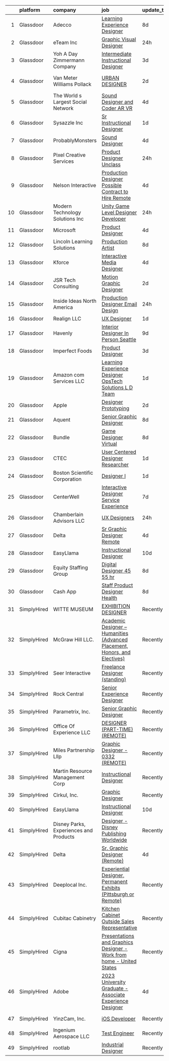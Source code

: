 

|    | platform    | company                                | job                                                                                                                                                                                                                                                                                                                                                                                                                                                                                                                                                                                                                                                                                                                                                                                                                                                                                                                                                                                                                                                                                                                                                                                                                                                                                     | update_time   | location           |
|---:|:------------|:---------------------------------------|:----------------------------------------------------------------------------------------------------------------------------------------------------------------------------------------------------------------------------------------------------------------------------------------------------------------------------------------------------------------------------------------------------------------------------------------------------------------------------------------------------------------------------------------------------------------------------------------------------------------------------------------------------------------------------------------------------------------------------------------------------------------------------------------------------------------------------------------------------------------------------------------------------------------------------------------------------------------------------------------------------------------------------------------------------------------------------------------------------------------------------------------------------------------------------------------------------------------------------------------------------------------------------------------|:--------------|:-------------------|
|  1 | Glassdoor   | Adecco                                 | [Learning Experience Designer](https://www.glassdoor.com/partner/jobListing.htm?pos=108&ao=1110586&s=58&guid=00000182de0f27b7bdd8b77e5a28f6dd&src=GD_JOB_AD&t=SR&vt=w&ea=1&cs=1_2a2b2637&cb=1661582911782&jobListingId=1008079111025&cpc=3BA4CE39D5B5DEF5&jrtk=3-0-1gbf0u9ut2hs4001-1gbf0u9vbg4d9801-d5f68bde9fbc040b--6NYlbfkN0CsARmfH1XNQTa22oGIIJ18FtyAjbQsgfeQZpddTLaeHhygH4euGCkj3BcQzwrXkBaXk-ST3fWbgnWAvtk70gTD1N8food62fA9s5b6fL_in_z5f5RqcsRZbrIYOHoWpYb-xLQvAuW67ypmgdZKbLO8FGB6ZtsdOoPIjwnkN5YXJHuYgGR8yn3t8k-5vOSlwQ7kNYiOjJIL-G48HCR-F2T2Ns9nv-Q7CCVPpsOa3CyP4c3ckSLJny88ML5auvIod5UYnOMzxmg_--RUCUlDIRaPCeH5OhVutL_iISoJDWITAqNJGy70iU03dd53K1QUlD6m8VzrAfk3KO3OsMzmrWLof-5VEAgJfl0Q6GUp3r2Kd1kaSyCzIj4v99G310TbsAWKn48hdjLsm_NkUibgnVrfzevsfJ5iN7VlaB252Kw0EbJa3P6OVkry5KrVA0ECTHIlj86XabYz9gtE5ugbW438mOp1WxhbVXNye4ijc-iLE_EOJ8Mpp_jMKdxxo5JIBTVP_ybZ1qwueSiuTzku5HEZjkK_fVaSSvkmqn1yjWkDB6qZ5JvAKRswtVDL3n8REh3HB40Xu-WrDtjEKn0y3k_Yf-DJuXCFPj4VeDe4z3aImAKBOnCFu79rvIXZug_7XStR36JbxB9DrOBQ0RGKNF3vdX-Y3XFgcCJS3WHpq8IMiOR0X22tIcqs8pb6WYrWeSunK8zG_HjdGV-sACbqEagd7w1iPiTHaK80W1hpBCp1KfbVJmFzIzbVTabV5BwvWH8HyI3Pkd6CHdExDYccczkiYxqdNmJ7EKpFJ9dvEZktUve2x6eIVcIfSTjgJcwgjo9gFUQpwTmPtjY9b-ZmU0sAk8v1ySDi25eflmscyfPYieTxVA3loTz0Y1lPog5mceDRUNVLZZ07v9a9uTKAFy0q) | 8d            | Santa Clara, CA    |
|  2 | Glassdoor   | eTeam Inc                              | [Graphic  Visual Designer](https://www.glassdoor.com/partner/jobListing.htm?pos=121&ao=1136043&s=58&guid=00000182de0f27b7bdd8b77e5a28f6dd&src=GD_JOB_AD&t=SR&vt=w&cs=1_2719f4ed&cb=1661582911782&jobListingId=1008096995628&jrtk=3-0-1gbf0u9ut2hs4001-1gbf0u9vbg4d9801-1d431c56111115a0-)                                                                                                                                                                                                                                                                                                                                                                                                                                                                                                                                                                                                                                                                                                                                                                                                                                                                                                                                                                                               | 24h           | San Diego, CA      |
|  3 | Glassdoor   | Yoh  A Day   Zimmermann Company        | [Intermediate Instructional Designer](https://www.glassdoor.com/partner/jobListing.htm?pos=110&ao=1110586&s=58&guid=00000182de0f27b7bdd8b77e5a28f6dd&src=GD_JOB_AD&t=SR&vt=w&ea=1&cs=1_2950c960&cb=1661582911782&jobListingId=1008089306454&jrtk=3-0-1gbf0u9ut2hs4001-1gbf0u9vbg4d9801-49a1ecedb458239c--6NYlbfkN0Ae6Qmv8rNb3d5rEsMPL_plhvilYeiJERi7JqghURwQ9bq2mHgMGRGP2iYP1nqVQ_DjwhKmeaAScAxOc_wjbrMgl9DgJtonunbfO9dWGyOkvQAG0EueF3ixR5a79NDBO1nXlAvaBstSSeRWcs9VEzNOJUpzM5-4iukjxX-3e54LJPidY7MZFxZekubTmxnVLmgH0Ve2_dOW4ZJwvptkvRKeLzRX0gK41rOqit3qkjF2ahRPtOLS6Q7h-7QhIWilCHYXRgg8ZDeM_7ed5aEjW94NLGo8A2Gu2FD0vIHkLGUBJHP_9LNe1ke-V-Xq-5sVLHSJX_Q1dLP6bgcvpEN_q2ZOlmCjKFLuSX-7HPs2aDDhPdPwJPoivS0uIZtQJFGAERJyYkXFO9VSLNuxDfFdDylyNsHP3wiZcxhw9oT86s51zLWkv_Y2jpCq_2EPq6fUI3O4-IyrRH_HC8dmJUSuhqM3FDK4zAwpSC8%3D)                                                                                                                                                                                                                                                                                                                                                                                                                                                                 | 3d            | Santa Clara, CA    |
|  4 | Glassdoor   | Van Meter Williams Pollack             | [URBAN DESIGNER](https://www.glassdoor.com/partner/jobListing.htm?pos=117&ao=1136043&s=58&guid=00000182de0f27b7bdd8b77e5a28f6dd&src=GD_JOB_AD&t=SR&vt=w&cs=1_4891d401&cb=1661582911782&jobListingId=1008091548212&jrtk=3-0-1gbf0u9ut2hs4001-1gbf0u9vbg4d9801-d208f79452aca3f2-)                                                                                                                                                                                                                                                                                                                                                                                                                                                                                                                                                                                                                                                                                                                                                                                                                                                                                                                                                                                                         | 2d            | San Francisco, CA  |
|  5 | Glassdoor   | The World s Largest Social Network     | [Sound Designer and Coder  AR VR ](https://www.glassdoor.com/partner/jobListing.htm?pos=106&ao=1110586&s=58&guid=00000182de0f27b7bdd8b77e5a28f6dd&src=GD_JOB_AD&t=SR&vt=w&ea=1&cs=1_6a90dd12&cb=1661582911782&jobListingId=1008087486927&cpc=FA84DF7EA1EC2398&jrtk=3-0-1gbf0u9ut2hs4001-1gbf0u9vbg4d9801-7eb65d78236cda7e--6NYlbfkN0DSgjPPcnEdvoK3uuxfISLALE6pB1FR7YSHOr_tSg5_QGIhoz_2VqUepdcKLBLI_zTPWhRV4lIOyrDiIdmhFkdEBtKc51S_aAkZBXaVqBQtbqkOlmt-tpVTaoYV4ILXGGbXhLKysHzcwdG19go0mqiEVFk3_Wnnz69QGjXHP24av5LoqEocnTvhLlWK7F5hsgwbHauZATNumprwf9g8pqoX24YLrm6ejHDeXd8P3izHp729kQXYC7HYtd1RJu0njCv-B9jGf3Dvpp63UDg0pEoX9QbOrDAgjSVnv6LLAAYFHYgWZkgWmiDAAtTiczQ7qvnlVVSDSwc9v9S_QOigyl_1y244KWPYeLBSIFbhMEpxXBD1DJmRXKZrExC6nJ2ClxaRHVHmmQBcwDvJjM-ce_dwucYwmPv50MXvakq_L_zTKrB82Is8ydjI3KWeOHuLdEGpktO7mUJ8JMJK65yJ2CVKd1DnSSoX9oq4Ct9E8fVupMZHB7dtQ0T0c0iOSC1aIBAK_zyyJpx09B5jkyuOHoTBwqm0G0uCq5eV9FOUn5WHgvkfNQEqkuwBrEXm1yXWWYMGnnA6k7YhHbnQfnBUqnFu)                                                                                                                                                                                                                                                                                                                             | 4d            | Baltimore, MD      |
|  6 | Glassdoor   | Sysazzle Inc                           | [Sr  Instructional Designer](https://www.glassdoor.com/partner/jobListing.htm?pos=109&ao=1110586&s=58&guid=00000182de0f27b7bdd8b77e5a28f6dd&src=GD_JOB_AD&t=SR&vt=w&ea=1&cs=1_1fc5a3bd&cb=1661582911782&jobListingId=1008094371868&cpc=2CAED5C921A5F994&jrtk=3-0-1gbf0u9ut2hs4001-1gbf0u9vbg4d9801-d1e30eb564645d32--6NYlbfkN0BHmuOUQiGxZlIboXRCrnOB1bk0QkSGbGX7yxzhgRysNhglpeekY3X1wDa7BzirfJIE-XZI96pT4vsCDo_PwVhCrQa8H_dn6HuGc3dI6Au5lFOBOQnw88rRufmRln1Uzxma7VZhtrwMd6uMTKFJi1s8KhsbQhyj9AFtzXfcqHMAkMfzRW14V10xerNyCpWVtNxeHBgUku21RJ0u557m9vG6rYLwmchQmZumLw0P94pu5VcZRml4j19x7LFp94PHeILGA9fjMvQhFrr22dAGNbT02AH6UE9uneMweEo9n8lnAOoPdIOxTkFNGv23hagT7deKeSuRIFiGsXI-XNHlIEcIwSk0hm-ccAzY2j5mtWgewijkTSbqAevn03jVz8BGoYZeTjWsi-Q7Q6b0dSAguHLUXGfq1oBbKApmig5Bp6k_1aPeeaceILQdFScsB9p6S38QgfoZKc4HCQICD7iyTQMege01pl-Zq1jIuX6Gxiyfv8ELONJ2iM0Lkh8dkiRiE2c%3D)                                                                                                                                                                                                                                                                                                                                                                                                                     | 1d            | Remote             |
|  7 | Glassdoor   | ProbablyMonsters                       | [Sound Designer](https://www.glassdoor.com/partner/jobListing.htm?pos=116&ao=1136043&s=58&guid=00000182de0f27b7bdd8b77e5a28f6dd&src=GD_JOB_AD&t=SR&vt=w&cs=1_9a03af52&cb=1661582911782&jobListingId=1008086835423&jrtk=3-0-1gbf0u9ut2hs4001-1gbf0u9vbg4d9801-d1598d003ed4c85b-)                                                                                                                                                                                                                                                                                                                                                                                                                                                                                                                                                                                                                                                                                                                                                                                                                                                                                                                                                                                                         | 4d            | Bellevue, WA       |
|  8 | Glassdoor   | Pixel Creative Services                | [Product Designer   Unclass](https://www.glassdoor.com/partner/jobListing.htm?pos=126&ao=1136043&s=58&guid=00000182de0f27b7bdd8b77e5a28f6dd&src=GD_JOB_AD&t=SR&vt=w&ea=1&cs=1_d2fa61e7&cb=1661582911783&jobListingId=1008097851680&jrtk=3-0-1gbf0u9ut2hs4001-1gbf0u9vbg4d9801-4b42b7e7acbe13e5-)                                                                                                                                                                                                                                                                                                                                                                                                                                                                                                                                                                                                                                                                                                                                                                                                                                                                                                                                                                                        | 24h           | Remote             |
|  9 | Glassdoor   | Nelson Interactive                     | [Production Designer Possible Contract to Hire Remote](https://www.glassdoor.com/partner/jobListing.htm?pos=118&ao=1136043&s=58&guid=00000182de0f27b7bdd8b77e5a28f6dd&src=GD_JOB_AD&t=SR&vt=w&cs=1_ee0d4b31&cb=1661582911782&jobListingId=1008086144730&jrtk=3-0-1gbf0u9ut2hs4001-1gbf0u9vbg4d9801-408aa5cf465c377d-)                                                                                                                                                                                                                                                                                                                                                                                                                                                                                                                                                                                                                                                                                                                                                                                                                                                                                                                                                                   | 4d            | Remote             |
| 10 | Glassdoor   | Modern Technology Solutions  Inc       | [Unity Game Level Designer  Developer](https://www.glassdoor.com/partner/jobListing.htm?pos=101&ao=1110586&s=58&guid=00000182de0f27b7bdd8b77e5a28f6dd&src=GD_JOB_AD&t=SR&vt=w&cs=1_45d9cc32&cb=1661582911780&jobListingId=1008096394708&cpc=9A35C3CDC9AD954F&jrtk=3-0-1gbf0u9ut2hs4001-1gbf0u9vbg4d9801-8663ab33f28013ce--6NYlbfkN0C26OT7h5zXl7z1yVTYwN1d43osiYS9hmGqw_eY7i5KFzRWaSyxghJjTLzNEsEWeJhbfdP5IgCLf_6XOYr5ayiMPPmKA0qlmbPqS2JZj47kCsTVTYreQdg0_S8Nn4XjQXJOYA8MvzS1HSw5wMB4wuXOAzLR0c3MB2XsCjcNdS0go-VejOQR90XMTifuG59pc-gFs0zLcBR3Rid3cN4saMTJyGwoTUX0OReSQedYBIqVzhwnHkDkJYx6OQ2uTXE9eV3rgSensHO8ddIt-OyaeQH0flx8u_xwW19p0kyKL5eQ9AvA_cfoLSW58OpmUJgOgp5O9Fht6kULXfSIb7-c2gPWsLjs3vj_nAvtgE_ttCajPWEt5s9HiK8E8Hz-nYBFviFzFgRzrnig-lG0HsEfhXz3dZiz_4JsTnRX78rmNAxGXQQ9maoiPrcjzcLKK6TlA4A%3D)                                                                                                                                                                                                                                                                                                                                                                                                                                                                                | 24h           | Alexandria, VA     |
| 11 | Glassdoor   | Microsoft                              | [Product Designer](https://www.glassdoor.com/partner/jobListing.htm?pos=122&ao=1136043&s=58&guid=00000182de0f27b7bdd8b77e5a28f6dd&src=GD_JOB_AD&t=SR&vt=w&cs=1_f997bcba&cb=1661582911782&jobListingId=1008087458462&jrtk=3-0-1gbf0u9ut2hs4001-1gbf0u9vbg4d9801-71668ed0ab6afa13-)                                                                                                                                                                                                                                                                                                                                                                                                                                                                                                                                                                                                                                                                                                                                                                                                                                                                                                                                                                                                       | 4d            | Redmond, WA        |
| 12 | Glassdoor   | Lincoln Learning Solutions             | [Production Artist](https://www.glassdoor.com/partner/jobListing.htm?pos=130&ao=1136043&s=58&guid=00000182de0f27b7bdd8b77e5a28f6dd&src=GD_JOB_AD&t=SR&vt=w&ea=1&cs=1_2616ac5c&cb=1661582911783&jobListingId=1008078367149&jrtk=3-0-1gbf0u9ut2hs4001-1gbf0u9vbg4d9801-9a952a8317486d62-)                                                                                                                                                                                                                                                                                                                                                                                                                                                                                                                                                                                                                                                                                                                                                                                                                                                                                                                                                                                                 | 8d            | Remote             |
| 13 | Glassdoor   | Kforce                                 | [Interactive Media Designer](https://www.glassdoor.com/partner/jobListing.htm?pos=105&ao=1110586&s=58&guid=00000182de0f27b7bdd8b77e5a28f6dd&src=GD_JOB_AD&t=SR&vt=w&cs=1_094d27b7&cb=1661582911781&jobListingId=1008086230590&cpc=8795CF9063CD573D&jrtk=3-0-1gbf0u9ut2hs4001-1gbf0u9vbg4d9801-8130fe3d79caee81--6NYlbfkN0C5IatSLh_Ak1q39eQQoPIxD737RW9NeiYGvIRXkrLjEBkC4LI6KweFWWPiS1PvvlxCUhmgIK2E3O6bnqA5vqB-IervBkUs9-hCvj3jnViGJKIkvcrONJtsS6ACBMWmHkIzaAp4W-A08pBl97f_Z9ysABZrXGeP9gygQLFj6NytqU08GL5sxVAmY3m4pNo_5Va5j3cZfIXHsl3sj6ns1xf8lNTnJy8aVB3bScXnfqIwZuewaKs1JE1TkzTwNKwL0hLYyB7ekkn2XVsScvxSh9IdFMnDnSu8wq6mtzy09bT-EqPM51_SzEZaJWWFj5-tw0mZp6EY6sun1QIf1KTC5nWuGE-QSJx8q4A2d6vXuXSXLMVx18MsslL-7yAcE0-ZB4EobgwbN94vdOhQYAu78HXSBTi5ynUXEU11yaAsnSsfT9_UbwPYXRttIubMfMV7VNLlL2zCdBep4NTm7TXHBKbUfN92WqsjaX3oFVih2B5hjMvY6MsFUG7boBqvyGCRvta4d_UpIqWdDrNo9fgE7PQUOvNdy7Y6JlG56KQ0HNrspOrU8ambgWvVluLVIE4Z5stZvGaM1Pj24DGqfEg3g6uuCNxN7RCAgXg%3D)                                                                                                                                                                                                                                                                                                                          | 4d            | Bethesda, MD       |
| 14 | Glassdoor   | JSR Tech Consulting                    | [Motion Graphic Designer](https://www.glassdoor.com/partner/jobListing.htm?pos=129&ao=1136043&s=58&guid=00000182de0f27b7bdd8b77e5a28f6dd&src=GD_JOB_AD&t=SR&vt=w&cs=1_c211b5c1&cb=1661582911783&jobListingId=1008091322452&jrtk=3-0-1gbf0u9ut2hs4001-1gbf0u9vbg4d9801-b3a54ccbdf2d5676-)                                                                                                                                                                                                                                                                                                                                                                                                                                                                                                                                                                                                                                                                                                                                                                                                                                                                                                                                                                                                | 2d            | Newark, NJ         |
| 15 | Glassdoor   | Inside Ideas  North America            | [Production Designer  Email Design](https://www.glassdoor.com/partner/jobListing.htm?pos=128&ao=1136043&s=58&guid=00000182de0f27b7bdd8b77e5a28f6dd&src=GD_JOB_AD&t=SR&vt=w&ea=1&cs=1_5b8874a6&cb=1661582911783&jobListingId=1008097407168&jrtk=3-0-1gbf0u9ut2hs4001-1gbf0u9vbg4d9801-2bf0d8c7fa02f5d5-)                                                                                                                                                                                                                                                                                                                                                                                                                                                                                                                                                                                                                                                                                                                                                                                                                                                                                                                                                                                 | 24h           | Wilmington, DE     |
| 16 | Glassdoor   | Realign LLC                            | [UX Designer](https://www.glassdoor.com/partner/jobListing.htm?pos=125&ao=1136043&s=58&guid=00000182de0f27b7bdd8b77e5a28f6dd&src=GD_JOB_AD&t=SR&vt=w&cs=1_23147ec9&cb=1661582911783&jobListingId=1008094731090&jrtk=3-0-1gbf0u9ut2hs4001-1gbf0u9vbg4d9801-7a43d99f7234bfdc-)                                                                                                                                                                                                                                                                                                                                                                                                                                                                                                                                                                                                                                                                                                                                                                                                                                                                                                                                                                                                            | 1d            | Pennsylvania       |
| 17 | Glassdoor   | Havenly                                | [Interior Designer  In Person  Seattle ](https://www.glassdoor.com/partner/jobListing.htm?pos=119&ao=1136043&s=58&guid=00000182de0f27b7bdd8b77e5a28f6dd&src=GD_JOB_AD&t=SR&vt=w&cs=1_d9e5ab8d&cb=1661582911782&jobListingId=1008076627710&jrtk=3-0-1gbf0u9ut2hs4001-1gbf0u9vbg4d9801-9a46e92fbd61b3d1-)                                                                                                                                                                                                                                                                                                                                                                                                                                                                                                                                                                                                                                                                                                                                                                                                                                                                                                                                                                                 | 9d            | Seattle, WA        |
| 18 | Glassdoor   | Imperfect Foods                        | [Product Designer](https://www.glassdoor.com/partner/jobListing.htm?pos=123&ao=1136043&s=58&guid=00000182de0f27b7bdd8b77e5a28f6dd&src=GD_JOB_AD&t=SR&vt=w&ea=1&cs=1_7f8533e0&cb=1661582911782&jobListingId=1008089378617&jrtk=3-0-1gbf0u9ut2hs4001-1gbf0u9vbg4d9801-e65d60b07e76e12b-)                                                                                                                                                                                                                                                                                                                                                                                                                                                                                                                                                                                                                                                                                                                                                                                                                                                                                                                                                                                                  | 3d            | Remote             |
| 19 | Glassdoor   | Amazon com Services LLC                | [Learning Experience Designer  OpsTech Solutions L D Team](https://www.glassdoor.com/partner/jobListing.htm?pos=124&ao=1136043&s=58&guid=00000182de0f27b7bdd8b77e5a28f6dd&src=GD_JOB_AD&t=SR&vt=w&cs=1_36fbce58&cb=1661582911782&jobListingId=1008094520184&jrtk=3-0-1gbf0u9ut2hs4001-1gbf0u9vbg4d9801-c33eda127de0e659-)                                                                                                                                                                                                                                                                                                                                                                                                                                                                                                                                                                                                                                                                                                                                                                                                                                                                                                                                                               | 1d            | Austin, TX         |
| 20 | Glassdoor   | Apple                                  | [Designer  Prototyping](https://www.glassdoor.com/partner/jobListing.htm?pos=113&ao=1136043&s=58&guid=00000182de0f27b7bdd8b77e5a28f6dd&src=GD_JOB_AD&t=SR&vt=w&cs=1_e17351cf&cb=1661582911782&jobListingId=1008090605843&jrtk=3-0-1gbf0u9ut2hs4001-1gbf0u9vbg4d9801-cdf48e1ceac1013f-)                                                                                                                                                                                                                                                                                                                                                                                                                                                                                                                                                                                                                                                                                                                                                                                                                                                                                                                                                                                                  | 2d            | Cupertino, CA      |
| 21 | Glassdoor   | Aquent                                 | [Senior Graphic Designer](https://www.glassdoor.com/partner/jobListing.htm?pos=107&ao=1110586&s=58&guid=00000182de0f27b7bdd8b77e5a28f6dd&src=GD_JOB_AD&t=SR&vt=w&cs=1_0c262842&cb=1661582911782&jobListingId=1008079523530&cpc=AC285F3A3ECA6BB0&jrtk=3-0-1gbf0u9ut2hs4001-1gbf0u9vbg4d9801-08883b88a8db71b3--6NYlbfkN0DMrcEu7yrtATojKJA7cEzGQ3FdRGWLh0CZQInL4ECGI9gD0Wolx9R2v-Aex0-GK06A2fMJB6yTHxzk6oxxKY-DZBHMYGbnspwqQX60Xej05qq8TCr2PeJ6NLd-X2UfUXg_IvWTX_LcDISePaBgPm4PMhJQjQQLUuk-w9p0dh06yJGvyLj78_xmWA7uQXrl72TopeKc_imXK9FJKbrFgO2GRREndJuGIWS9TpiKGmtvSEq3GYIEiLp82dzLr9DRZ5WptXZuCmK3LXNr58Cy7kWsgSpMXwt78flCVGb0BKj2nuOG2lBQmoIq7AeDkhmsf9aCdyOdSMoFAeJoJiFLsVKZnYYzpiunX5f_VKdBOxOgyTKuofA2wA15dtT6lt8k4SMwsOLJoT0qPwoiJxeoPK78HY4r6X_lKfcsGJIK6g76OdjdxgZChsZxqAU1WCCsyhSBjYpXhf4_LA%3D%3D)                                                                                                                                                                                                                                                                                                                                                                                                                                                                               | 8d            | Atlanta, GA        |
| 22 | Glassdoor   | Bundle                                 | [Game Designer  Virtual ](https://www.glassdoor.com/partner/jobListing.htm?pos=111&ao=1136043&s=58&guid=00000182de0f27b7bdd8b77e5a28f6dd&src=GD_JOB_AD&t=SR&vt=w&ea=1&cs=1_d5331fc4&cb=1661582911782&jobListingId=1008079560672&jrtk=3-0-1gbf0u9ut2hs4001-1gbf0u9vbg4d9801-750ea4ec84bd0b34-)                                                                                                                                                                                                                                                                                                                                                                                                                                                                                                                                                                                                                                                                                                                                                                                                                                                                                                                                                                                           | 8d            | Remote             |
| 23 | Glassdoor   | CTEC                                   | [User Centered Designer Researcher](https://www.glassdoor.com/partner/jobListing.htm?pos=120&ao=1136043&s=58&guid=00000182de0f27b7bdd8b77e5a28f6dd&src=GD_JOB_AD&t=SR&vt=w&ea=1&cs=1_34d20acf&cb=1661582911782&jobListingId=1008093723041&jrtk=3-0-1gbf0u9ut2hs4001-1gbf0u9vbg4d9801-c2dd1514fa92a742-)                                                                                                                                                                                                                                                                                                                                                                                                                                                                                                                                                                                                                                                                                                                                                                                                                                                                                                                                                                                 | 1d            | Remote             |
| 24 | Glassdoor   | Boston Scientific Corporation          | [Designer I](https://www.glassdoor.com/partner/jobListing.htm?pos=115&ao=1136043&s=58&guid=00000182de0f27b7bdd8b77e5a28f6dd&src=GD_JOB_AD&t=SR&vt=w&cs=1_1da51843&cb=1661582911782&jobListingId=1008093711980&jrtk=3-0-1gbf0u9ut2hs4001-1gbf0u9vbg4d9801-bea0792f6f43c074-)                                                                                                                                                                                                                                                                                                                                                                                                                                                                                                                                                                                                                                                                                                                                                                                                                                                                                                                                                                                                             | 1d            | Arden Hills, MN    |
| 25 | Glassdoor   | CenterWell                             | [Interactive Designer   Service Experience](https://www.glassdoor.com/partner/jobListing.htm?pos=102&ao=1110586&s=58&guid=00000182de0f27b7bdd8b77e5a28f6dd&src=GD_JOB_AD&t=SR&vt=w&ea=1&cs=1_469690ea&cb=1661582911781&jobListingId=1008081190901&cpc=654405A9B1E0A9F5&jrtk=3-0-1gbf0u9ut2hs4001-1gbf0u9vbg4d9801-fa688f5563f3ec7d--6NYlbfkN0DTpne61UmFZM4rphN6Z_dPa1xbTMy_srCLEByaiB2DVWPvhNqLiK4BpF4Wo-txkRdFQ2IcuS-KnaNmAbE6u3-gF_srwmiJmWTvMKRUExTO9RM6qPMc1_D-4i-XzK1t988u6kWSCbmcG9_SJgn8UOJtWurW9qz4FUTAnlo-tmK9STFjnR8thZqSglm7zOTsnCl3rEpi1e03DmugtGsry4IwnqvaRfhcDZD3vJx9H9992gV3u_KPzoh-SDaVMM9v8WptdIUFlA-xuQNuTgUrvmQSeVruc15SzKqXm4JVJwmwBUp2luJDTAOvComk9_4IS7sU6ayk2BB5vQaCAB0d63sXs2Nd6lL2NgoGAekDfmKVyFfsDSa-434phuP25IZM2ThbHa9hlnSFla7BztMWkHboI9tM0XFBMyF0pRHMHuhSy2FB4ohNZDff7zFcpY5aoGlfBykf1dUQNrXKyqUjkCIyUoMtGNDmh_JzMysCODPJSGhvsADxmQDrCEL9LD8xWjXvGRsT0zCIR9hq9exedGPbpWFVFSjbHVp4PN0zMIeKBrKNO49WjnTR)                                                                                                                                                                                                                                                                                                                                                    | 7d            | Remote             |
| 26 | Glassdoor   | Chamberlain Advisors LLC               | [UX Designers](https://www.glassdoor.com/partner/jobListing.htm?pos=104&ao=1110586&s=58&guid=00000182de0f27b7bdd8b77e5a28f6dd&src=GD_JOB_AD&t=SR&vt=w&ea=1&cs=1_543cd32b&cb=1661582911782&jobListingId=1008096884075&cpc=FAE5E775D180B2FB&jrtk=3-0-1gbf0u9ut2hs4001-1gbf0u9vbg4d9801-b9985578ba1a3960--6NYlbfkN0BQTv-RBlFqOUTGJDM9bmyVsbFrrtwBOBspE1hX8D6Q4-fdJwmOdTuHVG0bFerBQ6uI9ZgQ18cE7A8NPj8qbN43-o9_0Yza44VUe5jzHyi-qFS_wnjlcU5Zppw4CB2rHqFHaEFfXPtI0scp2SHPTlq4SLlR-tGmkfD4WGvhYu_BI58x-fQ2D6ALuPIfcM-YYYnFiGKmhMNPrs6X0mosISK7c4wc1ueqpoyxNLI0loLJwNwliujD96HVEh8Qex1J3rpiJx7xbD3FVNtJ3oivwehCpBgso5RcKB1VKnRFE-iUqhCwwiM7JTPBASwTkdlccza_NUKwjEaJz9fFNYEfGF8ovcRjXBNnuz1nl8E8CHE8LvjJtWv5uwBXyhe9AhvhzCwwhLi0uMhClaQ8QkoExsTovPeMa84MkXU2T9ssZ1PZ7qdlpn2aZtQqxivDJydP0J2pp3LF1nKkUtf_U3xeZ0SxZbOplOtBKeIXSP23DQjcvyQTdJK3BbJpEvILfw8Q6Gu8WkP5f8QG58CajDhigDAu)                                                                                                                                                                                                                                                                                                                                                                                                                 | 24h           | Chicago, IL        |
| 27 | Glassdoor   | Delta                                  | [Sr  Graphic Designer  Remote ](https://www.glassdoor.com/partner/jobListing.htm?pos=127&ao=1136043&s=58&guid=00000182de0f27b7bdd8b77e5a28f6dd&src=GD_JOB_AD&t=SR&vt=w&ea=1&cs=1_3aed480d&cb=1661582911783&jobListingId=1008087203689&jrtk=3-0-1gbf0u9ut2hs4001-1gbf0u9vbg4d9801-0df10942707078d7-)                                                                                                                                                                                                                                                                                                                                                                                                                                                                                                                                                                                                                                                                                                                                                                                                                                                                                                                                                                                     | 4d            | Fresno, CA         |
| 28 | Glassdoor   | EasyLlama                              | [Instructional Designer](https://www.glassdoor.com/partner/jobListing.htm?pos=112&ao=1136043&s=58&guid=00000182de0f27b7bdd8b77e5a28f6dd&src=GD_JOB_AD&t=SR&vt=w&ea=1&cs=1_fcc0d42d&cb=1661582911782&jobListingId=1008074963718&jrtk=3-0-1gbf0u9ut2hs4001-1gbf0u9vbg4d9801-54cc08c9d2271055-)                                                                                                                                                                                                                                                                                                                                                                                                                                                                                                                                                                                                                                                                                                                                                                                                                                                                                                                                                                                            | 10d           | Remote             |
| 29 | Glassdoor   | Equity Staffing Group                  | [Digital Designer   45    55 hr ](https://www.glassdoor.com/partner/jobListing.htm?pos=103&ao=1110586&s=58&guid=00000182de0f27b7bdd8b77e5a28f6dd&src=GD_JOB_AD&t=SR&vt=w&ea=1&cs=1_d83fbfd0&cb=1661582911781&jobListingId=1008078619294&cpc=2CAED5C921A5F994&jrtk=3-0-1gbf0u9ut2hs4001-1gbf0u9vbg4d9801-f157491ccf6d9c7b--6NYlbfkN0C1yyJIapRlEdYOhDmVropYbNu6_NST9zaz4GWjsOuGwSr2S_wuxMSgMUxyoNOegNJ_MR9YBqCM6Xqh9-Q4Aae1mUPg_y8I2lywr-DW5VsUithgMilTEXphIfKgCACnmeGel4EQKYYZmHJV3oRXG2rWr_Ud7F_9XEJM3WRdc3Rmcv5JIHHQEg4eFw-eYKQP8v49Z8YtimducE4q3-mjpW7BImX-QYhMGVN6kOt8BD3RPGby7MhQFyDc-j1kI97dHsIosdXdRHw7VE0v7F8eTLwaiDVOQbgZae4sVphprK9KACmOG1-IhOHOn0x-as32vqGywAM9V8AzMqwSz9GlZG4YPfj-WmwjiTh10KWZXkcFm9vQ-37FmpTpKAH9OADV1lHw-wI8noncu55WrivTwHn_htuZgD7I_QxjUQdWNvPtxWpS8wGK2-dlNFSIqcqyfQ-cgcNY3o5qcqGZTD5ekhJXReyY2xe5EovrvD6y39C44QFzC2zHWEWU1qWQhrG6XcAaq9ytUtdvuQ%3D%3D)                                                                                                                                                                                                                                                                                                                                                                                                  | 8d            | Remote             |
| 30 | Glassdoor   | Cash App                               | [Staff Product Designer  Health](https://www.glassdoor.com/partner/jobListing.htm?pos=114&ao=1136043&s=58&guid=00000182de0f27b7bdd8b77e5a28f6dd&src=GD_JOB_AD&t=SR&vt=w&cs=1_a48b8231&cb=1661582911782&jobListingId=1008080094709&jrtk=3-0-1gbf0u9ut2hs4001-1gbf0u9vbg4d9801-02eaa01a5fcb09bb-)                                                                                                                                                                                                                                                                                                                                                                                                                                                                                                                                                                                                                                                                                                                                                                                                                                                                                                                                                                                         | 8d            | San Francisco, CA  |
| 31 | SimplyHired | WITTE MUSEUM                           | [EXHIBITION DESIGNER](https://www.simplyhired.com/job/DXfO4NW_88IbYEV9hwvdzIT7z2fs5hp0Upd2XIp28ETLbAhlG1c1Mw?q=interactive+designer)                                                                                                                                                                                                                                                                                                                                                                                                                                                                                                                                                                                                                                                                                                                                                                                                                                                                                                                                                                                                                                                                                                                                                    | Recently      | San Antonio, TX    |
| 32 | SimplyHired | McGraw Hill LLC.                       | [Academic Designer – Humanities (Advanced Placement, Honors, and Electives)](https://www.simplyhired.com/job/WCGWCHG4PC0g4xKwm7ilqsNmAKrTO4ZlTYzwITWJwQPvEiaP8JN0xA?q=interactive+designer)                                                                                                                                                                                                                                                                                                                                                                                                                                                                                                                                                                                                                                                                                                                                                                                                                                                                                                                                                                                                                                                                                             | Recently      | Remote             |
| 33 | SimplyHired | Seer Interactive                       | [Freelance Designer (standing)](https://www.simplyhired.com/job/OMrLjGqiVjB4HSOHNcPsGMBE7asrChjuptiioyzCf3fMQCzg3HR7Qw?q=interactive+designer)                                                                                                                                                                                                                                                                                                                                                                                                                                                                                                                                                                                                                                                                                                                                                                                                                                                                                                                                                                                                                                                                                                                                          | Recently      | Remote +1 location |
| 34 | SimplyHired | Rock Central                           | [Senior Experience Designer](https://www.simplyhired.com/job/UsF5NXTI_IXYhcawUmw3kN32jP06WleBqauCl8-aleTJzozKLE6Thw?q=interactive+designer)                                                                                                                                                                                                                                                                                                                                                                                                                                                                                                                                                                                                                                                                                                                                                                                                                                                                                                                                                                                                                                                                                                                                             | Recently      | Detroit, MI        |
| 35 | SimplyHired | Parametrix, Inc.                       | [Senior Graphic Designer](https://www.simplyhired.com/job/yXlQwQeZrVJLbbTO-XtB03mzZwEFRvDf0QQXKqTj_wNCS1xw5LNjlQ?q=interactive+designer)                                                                                                                                                                                                                                                                                                                                                                                                                                                                                                                                                                                                                                                                                                                                                                                                                                                                                                                                                                                                                                                                                                                                                | Recently      | Puyallup, WA       |
| 36 | SimplyHired | Office Of Experience LLC               | [DESIGNER (PART-TIME) (REMOTE)](https://www.simplyhired.com/job/yUtNm7aP5k7lf3a27Q4KIbyvuM9A7WQE2tgKPjPrP4xRwKfFS33ECw?q=interactive+designer)                                                                                                                                                                                                                                                                                                                                                                                                                                                                                                                                                                                                                                                                                                                                                                                                                                                                                                                                                                                                                                                                                                                                          | Recently      | Chicago, IL        |
| 37 | SimplyHired | Miles Partnership Lllp                 | [Graphic Designer - 0332 (REMOTE)](https://www.simplyhired.com/job/YXE_0mzMG0v7ETaMWiLAdhHiduYeFjrl7IO7HBLL0pxvHsKnFen6FQ?q=interactive+designer)                                                                                                                                                                                                                                                                                                                                                                                                                                                                                                                                                                                                                                                                                                                                                                                                                                                                                                                                                                                                                                                                                                                                       | Recently      | Florida            |
| 38 | SimplyHired | Martin Resource Management Corp        | [Instructional Designer](https://www.simplyhired.com/job/OJrz_oFdaBj4FiqZd_3iasAmOLLTCFNIjSl7TL_Vrsz-UT_vvXQtdw?q=interactive+designer)                                                                                                                                                                                                                                                                                                                                                                                                                                                                                                                                                                                                                                                                                                                                                                                                                                                                                                                                                                                                                                                                                                                                                 | Recently      | Shreveport, LA     |
| 39 | SimplyHired | Cirkul, Inc.                           | [Graphic Designer](https://www.simplyhired.com/job/0Ofx11UKmixmAPepgPvGCPcu3612BaX_snnn9m6ZlKEadF8_c4xFdw?q=interactive+designer)                                                                                                                                                                                                                                                                                                                                                                                                                                                                                                                                                                                                                                                                                                                                                                                                                                                                                                                                                                                                                                                                                                                                                       | Recently      | Tampa, FL          |
| 40 | SimplyHired | EasyLlama                              | [Instructional Designer](https://www.simplyhired.com/job/fZb4_iK_TMLxqkcJ3FnywvbaGEq9cvObrmumXy0jlQqcHNyy43AaDw?q=interactive+designer)                                                                                                                                                                                                                                                                                                                                                                                                                                                                                                                                                                                                                                                                                                                                                                                                                                                                                                                                                                                                                                                                                                                                                 | 10d           | Remote             |
| 41 | SimplyHired | Disney Parks, Experiences and Products | [Designer - Disney Publishing Worldwide](https://www.simplyhired.com/job/YVCUKMZWW-Jf3AT0YMnmZDnhrQxoDJF0R3rY28t2phvAWtke8DhScA?q=interactive+designer)                                                                                                                                                                                                                                                                                                                                                                                                                                                                                                                                                                                                                                                                                                                                                                                                                                                                                                                                                                                                                                                                                                                                 | Recently      | Kissimmee, FL      |
| 42 | SimplyHired | Delta                                  | [Sr. Graphic Designer (Remote)](https://www.simplyhired.com/job/P-JlkrQKaCdErtnnMG7YKYK8wDn9KgDLJAWlZ0ftAxDG7YRNJx8f2g?q=interactive+designer)                                                                                                                                                                                                                                                                                                                                                                                                                                                                                                                                                                                                                                                                                                                                                                                                                                                                                                                                                                                                                                                                                                                                          | 4d            | Fresno, CA         |
| 43 | SimplyHired | Deeplocal Inc.                         | [Experiential Designer, Permanent Exhibits (Pittsburgh or Remote)](https://www.simplyhired.com/job/A1JCgKCfiswE8BwGf-sdK54q-tLZSSnW-nJCA-8I7mAhdY3mnqZkow?q=interactive+designer)                                                                                                                                                                                                                                                                                                                                                                                                                                                                                                                                                                                                                                                                                                                                                                                                                                                                                                                                                                                                                                                                                                       | Recently      | Remote             |
| 44 | SimplyHired | Cubitac Cabinetry                      | [Kitchen Cabinet Outside Sales Representative](https://www.simplyhired.com/job/xqqgk5zb9X-WVR0B54p3VQxjmeEDl1Kau4_WzQWtrs0P_68PjK2Jng?q=interactive+designer)                                                                                                                                                                                                                                                                                                                                                                                                                                                                                                                                                                                                                                                                                                                                                                                                                                                                                                                                                                                                                                                                                                                           | Recently      | Connecticut        |
| 45 | SimplyHired | Cigna                                  | [Presentations and Graphics Designer - Work from home - United States](https://www.simplyhired.com/job/OI7N_INnZpUEPpgIHMMb8et5tynTsrZEcd7Gd-_Yd6ngooMb5diZmw?q=interactive+designer)                                                                                                                                                                                                                                                                                                                                                                                                                                                                                                                                                                                                                                                                                                                                                                                                                                                                                                                                                                                                                                                                                                   | Recently      | Bloomfield, CT     |
| 46 | SimplyHired | Adobe                                  | [2023 University Graduate - Associate Experience Designer](https://www.simplyhired.com/job/4Icgv-LreEaTqtXeQiekkWXg7LjzckXdJIkaC8FBtjqY1ZscwBGFLw?q=interactive+designer)                                                                                                                                                                                                                                                                                                                                                                                                                                                                                                                                                                                                                                                                                                                                                                                                                                                                                                                                                                                                                                                                                                               | 4d            | San Francisco, CA  |
| 47 | SimplyHired | YinzCam, Inc.                          | [iOS Developer](https://www.simplyhired.com/job/O7s3dealHuxhU0MGhoaMnfOJziqVEUTHKEJtlDWUSPF8S_dqWf-8-Q?q=interactive+designer)                                                                                                                                                                                                                                                                                                                                                                                                                                                                                                                                                                                                                                                                                                                                                                                                                                                                                                                                                                                                                                                                                                                                                          | Recently      | Pittsburgh, PA     |
| 48 | SimplyHired | Ingenium Aerospace LLC                 | [Test Engineer](https://www.simplyhired.com/job/aK7IaudYUJpebeMZA7iHSIQqeMvi4EWgyd1CZq5gO6UFSxxTH0OQGA?q=interactive+designer)                                                                                                                                                                                                                                                                                                                                                                                                                                                                                                                                                                                                                                                                                                                                                                                                                                                                                                                                                                                                                                                                                                                                                          | Recently      | Rockford, IL       |
| 49 | SimplyHired | rootlab                                | [Industrial Designer](https://www.simplyhired.com/job/YGF1xSMglcvErE3RUgmR-AvzABsux25YD1lCl8zuhwjihf16AP81HQ?q=interactive+designer)                                                                                                                                                                                                                                                                                                                                                                                                                                                                                                                                                                                                                                                                                                                                                                                                                                                                                                                                                                                                                                                                                                                                                    | Recently      | Houston, TX        |